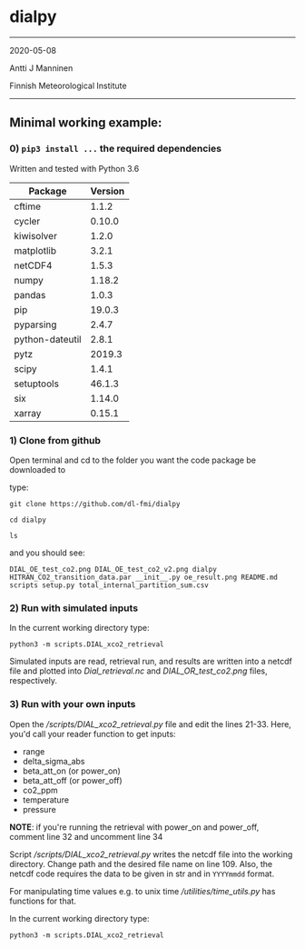 # dialpy

----
2020-05-08

Antti J Manninen

Finnish Meteorological Institute

----
## Minimal working example:

### 0) `pip3 install ...` the required dependencies

Written and tested with Python 3.6

|Package|Version|
|-------|-------|
|cftime|1.1.2|
|cycler|0.10.0|
|kiwisolver|1.2.0|
|matplotlib|3.2.1|
|netCDF4|1.5.3|
|numpy|1.18.2|
|pandas|1.0.3|
|pip|19.0.3|
|pyparsing|2.4.7|
|python-dateutil|2.8.1|
|pytz|2019.3|
|scipy|1.4.1|
|setuptools|46.1.3|
|six|1.14.0|
|xarray|0.15.1|

### 1) Clone from github
Open terminal and cd to the folder you want the code package be downloaded to

type:

  `git clone https://github.com/dl-fmi/dialpy`

  `cd dialpy`

  `ls`

and you should see:

  `DIAL_OE_test_co2.png
  DIAL_OE_test_co2_v2.png
  dialpy
  HITRAN_CO2_transition_data.par
  __init__.py
  oe_result.png
  README.md
  scripts
  setup.py
  total_internal_partition_sum.csv`

### 2) Run with simulated inputs
In the current working directory type:

  `python3 -m scripts.DIAL_xco2_retrieval`

Simulated inputs are read, retrieval run, and results are written into a netcdf file and plotted into
*Dial_retrieval.nc* and *DIAL_OR_test_co2.png* files, respectively.

### 3) Run with your own inputs
Open the */scripts/DIAL_xco2_retrieval.py* file and edit the lines 21-33.
Here, you'd call your reader function to get inputs:
 - range
 - delta_sigma_abs
 - beta_att_on (or power_on)
 - beta_att_off (or power_off)
 - co2_ppm
 - temperature
 - pressure

**NOTE**: if you're running the retrieval with power_on and power_off, comment line 32 and uncomment line 34

Script */scripts/DIAL_xco2_retrieval.py* writes the netcdf file into the working directory. Change path and the desired
file name on line 109. Also, the netcdf code requires the data to be given in str and in `YYYYmmdd` format.

For manipulating time values e.g. to unix time */utilities/time_utils.py* has functions for that.

In the current working directory type:

  `python3 -m scripts.DIAL_xco2_retrieval`



